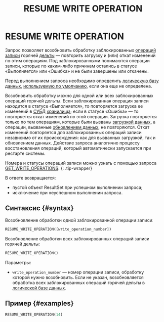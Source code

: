 ﻿---
layout: default
title: RESUME WRITE OPERATION
nav_order: 31
parent: Запросы SQL+
grand_parent: Справочная информация
has_children: false
has_toc: false
---

# RESUME WRITE OPERATION

Запрос позволяет возобновить обработку заблокированных 
[операций записи](../../../overview/main_concepts/write_operation/write_operation.md) горячей 
[дельты](../../../overview/main_concepts/delta/delta.md) — повторить загрузку и (или) откат изменений по этим операциям. 
Под заблокированными понимаются операции записи, которые по каким-либо причинам остались в статусе «Выполняется» или
«Ошибка» и не были завершены или откачены.

Перед выполнением запроса необходимо определить
[логическую базу данных](../../../overview/main_concepts/logical_db/logical_db.md),
[используемую по умолчанию](../../../working_with_system/other_features/default_db_set-up/default_db_set-up.md),
если она еще не определена.

Возобновить обработку можно для одной или всех заблокированных операций горячей дельты. Если заблокированная операция 
записи находится в статусе «Выполняется», то повторяется загрузка ее изменений в 
[СУБД](../../../introduction/supported_DBMS/supported_DBMS.md) 
[хранилища](../../../overview/main_concepts/data_storage/data_storage.md); если в статусе
«Ошибка» — то повторяется откат изменений по этой операции. Загрузка повторяется только по тем операциям, которые были 
вызваны [загрузкой данных](../../../working_with_system/data_upload/data_upload.md), а операции, вызванные 
[обновлением данных](../../../working_with_system/data_update/data_update.md), не повторяются. Откат изменений 
повторяется для заблокированных операций записи независимо от их происхождения: как для вызванных загрузкой, 
так и обновлением данных. Действие запроса аналогично процессу восстановления операций, который автоматически 
запускается при рестарте системы.

Номера и статусы операций записи можно узнать с помощью запроса 
[GET_WRITE_OPERATIONS](../../sql_plus_requests/RESUME_WRITE_OPERATION/RESUME_WRITE_OPERATION.md).
{: .tip-wrapper}

В ответе возвращается:
*   пустой объект ResultSet при успешном выполнении запроса;
*   исключение при неуспешном выполнении запроса.

## Синтаксис {#syntax}

Возобновление обработки одной заблокированной операции записи:
```sql
RESUME_WRITE_OPERATION([write_operation_number])
```

Возобновление обработки всех заблокированных операций записи горячей дельты:
```sql
RESUME_WRITE_OPERATION()
```

Параметры:
*   `write_operation_number` — номер операции записи, обработку которой нужно возобновить. Если не указан, 
    возобновляется обработка всех заблокированных операций горячей дельты в 
    [логической базе данных](../../../overview/main_concepts/logical_db/logical_db.md).

## Пример {#examples}

```sql
RESUME_WRITE_OPERATION(14)
```